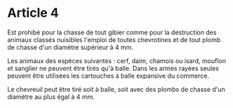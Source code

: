 # Article 4

Est prohibé pour la chasse de tout gibier comme pour la destruction des animaux classés nuisibles l'emploi de toutes chevrotines et de tout plomb de chasse d'un diamètre supérieur à 4 mm.

Les animaux des espèces suivantes : cerf, daim, chamois ou isard, mouflon et sanglier ne peuvent être tirés qu'à balle. Dans les armes rayées seules peuvent être utilisées les cartouches à balle expansive du commerce.

Le chevreuil peut être tiré soit à balle, soit avec des plombs de chasse d'un diamètre au plus égal à 4 mm.
